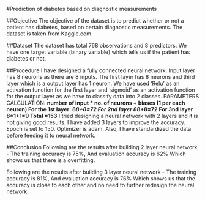 #Prediction of diabetes based on diagnostic measurements

##Objective
The objective of the dataset is to predict whether or not a patient has diabetes, based on certain diagnostic measurements. The dataset is taken from Kaggle.com.

##Dataset
The dataset has total 768 observations and 8 predictors. We have one target variable (binary variable) which tells us if the patient has diabetes or not.

##Procedure
I have designed a fully connected neural network. Input layer has 8 neurons as there are 8 inputs. The first layer has 8 neurons and third layer which is a output layer has 1 neuron. We have used ‘Relu’ as an activation function for the first layer and ‘sigmoid’ as an activation function for the output layer as we have to classify data into 2 classes.
PARAMETERS CALCULATION:
**number of input * no. of neurons + biases (1 per each neuron)
For the 1st layer: 8*8+8=72
For 2nd layer 8*8+8=72
For 3nd layer 8*1+1=9
Total =153**
I tried designing a neural network with 2 layers and it is not giving good results, I have added 3 layers to improve the accuracy. Epoch is set to 150. Optimizer is adam. Also, I have standardized the data before feeding it to neural network. 

##Conclusion
Following are the results after building 2 layer neural network -
The training accuracy is 75%, 
And evaluation accuracy is 62%
Which shows us that there is a overfitting.

Following are the results after building 3 layer neural network -
The training accuracy is 81%,
And evaluation accuracy is 76%
Which shows us that the accuracy is close to each other and no need to further redesign the neural network.

